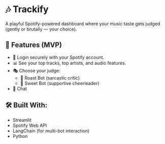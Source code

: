 # 🎶 Trackify

A playful Spotify-powered dashboard where your music taste gets judged (gently or brutally — your choice).

## 🚀 Features (MVP)
- 🔐 Login securely with your Spotify account.
- 📊 See your top tracks, top artists, and audio features.
- 🎭 Choose your judge:
  - 🧂 Roast Bot (sarcastic critic)
  - 🍭 Sweet Bot (supportive cheerleader)
- 💬 Chat 

## 🛠️ Built With:
- Streamlit
- Spotify Web API
- LangChain (for multi-bot interaction)
- Python
